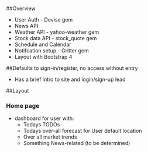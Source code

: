 ##Overview
- User Auth - Devise gem
- News API
- Weather API - yahoo-weather gem
- Stock data API - stock_quote gem
- Schedule and Calendar
- Notifcation setup - Gritter gem
- Layout with Bootstrap 4


##Defaults to sign-in/register, no access without entry
- Has a brief intro to site and login/sign-up lead

##Layout
### Home page
- dashboard for user with:
  - Todays TODOs
  - Todays over-all forecast for User default location
  - Over all market trends 
  - Something News-related (to be determined)